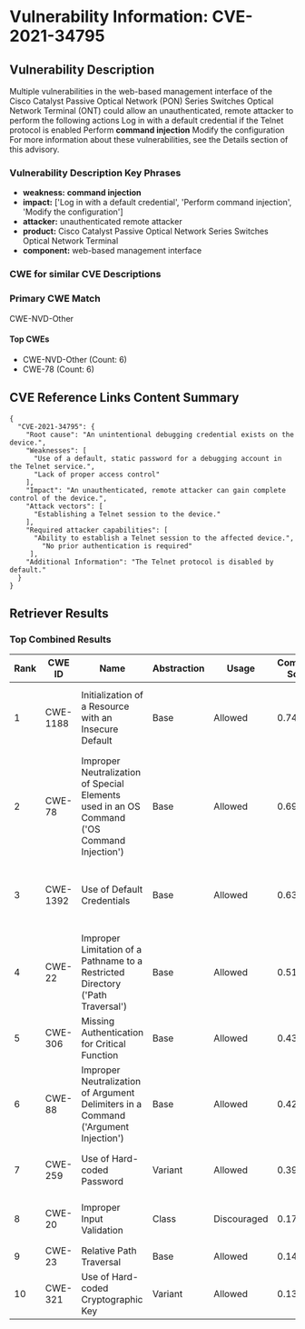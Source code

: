 # Vulnerability Information: CVE-2021-34795

## Vulnerability Description
Multiple vulnerabilities in the web-based management interface of the Cisco Catalyst Passive Optical Network (PON) Series Switches Optical Network Terminal (ONT) could allow an unauthenticated, remote attacker to perform the following actions Log in with a default credential if the Telnet protocol is enabled Perform **command injection** Modify the configuration For more information about these vulnerabilities, see the Details section of this advisory.

### Vulnerability Description Key Phrases
- **weakness:** **command injection**
- **impact:** ['Log in with a default credential', 'Perform command injection', 'Modify the configuration']
- **attacker:** unauthenticated remote attacker
- **product:** Cisco Catalyst Passive Optical Network Series Switches Optical Network Terminal
- **component:** web-based management interface

### CWE for similar CVE Descriptions
### Primary CWE Match
CWE-NVD-Other

#### Top CWEs
- CWE-NVD-Other (Count: 6)
- CWE-78 (Count: 6)

## CVE Reference Links Content Summary
```
{
  "CVE-2021-34795": {
    "Root cause": "An unintentional debugging credential exists on the device.",
    "Weaknesses": [
      "Use of a default, static password for a debugging account in the Telnet service.",
      "Lack of proper access control"
    ],
    "Impact": "An unauthenticated, remote attacker can gain complete control of the device.",
    "Attack vectors": [
      "Establishing a Telnet session to the device."
    ],
    "Required attacker capabilities": [
      "Ability to establish a Telnet session to the affected device.",
        "No prior authentication is required"
     ],
    "Additional Information": "The Telnet protocol is disabled by default."
  }
}
```

## Retriever Results

### Top Combined Results

| Rank | CWE ID | Name | Abstraction | Usage | Combined Score | Retrievers | Individual Scores |
|------|--------|------|-------------|-------|---------------|------------|-------------------|
| 1 | CWE-1188 | Initialization of a Resource with an Insecure Default | Base | Allowed | 0.7421 | dense, sparse, graph | dense: 0.590, sparse: 0.414, graph: 0.587 |
| 2 | CWE-78 | Improper Neutralization of Special Elements used in an OS Command ('OS Command Injection') | Base | Allowed | 0.6911 | dense, sparse, graph | dense: 0.613, sparse: 0.286, graph: 0.617 |
| 3 | CWE-1392 | Use of Default Credentials | Base | Allowed | 0.6311 | dense, sparse, graph | dense: 0.591, sparse: 0.247, graph: 0.543 |
| 4 | CWE-22 | Improper Limitation of a Pathname to a Restricted Directory ('Path Traversal') | Base | Allowed | 0.5144 | sparse, graph | sparse: 0.274, graph: 1.000 |
| 5 | CWE-306 | Missing Authentication for Critical Function | Base | Allowed | 0.4305 | dense, sparse | dense: 0.558, sparse: 0.264 |
| 6 | CWE-88 | Improper Neutralization of Argument Delimiters in a Command ('Argument Injection') | Base | Allowed | 0.4212 | sparse, graph | sparse: 0.251, graph: 0.777 |
| 7 | CWE-259 | Use of Hard-coded Password | Variant | Allowed | 0.3973 | dense, sparse | dense: 0.569, sparse: 0.254 |
| 8 | CWE-20 | Improper Input Validation | Class | Discouraged | 0.1741 | sparse, graph | sparse: 0.289, graph: 0.626 |
| 9 | CWE-23 | Relative Path Traversal | Base | Allowed | 0.1449 | sparse | sparse: 0.253 |
| 10 | CWE-321 | Use of Hard-coded Cryptographic Key | Variant | Allowed | 0.1383 | sparse | sparse: 0.262 |

